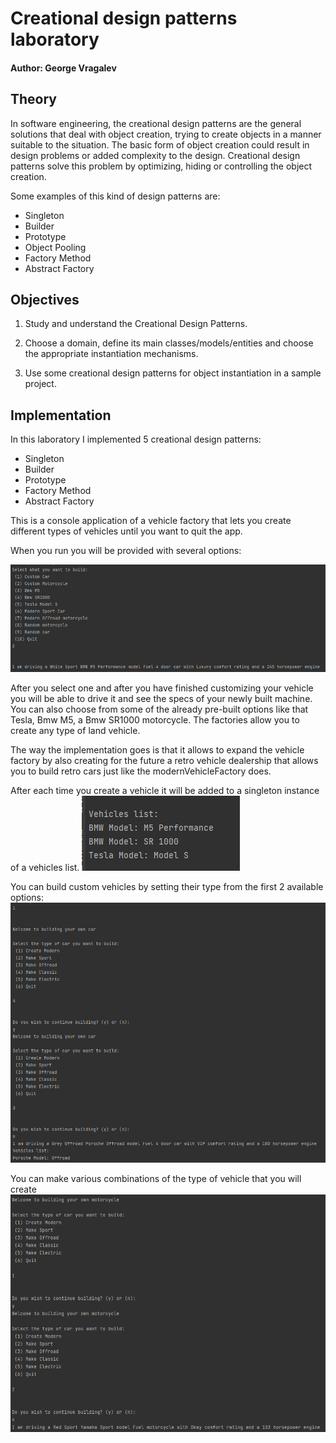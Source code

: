 # Creational design patterns laboratory

#### Author: George Vragalev

## Theory
In software engineering, the creational design patterns are the general solutions that deal with object creation, trying to create objects in a manner suitable to the situation. The basic form of object creation could result in design problems or added complexity to the design. Creational design patterns solve this problem by optimizing, hiding or controlling the object creation.

Some examples of this kind of design patterns are:

* Singleton
* Builder
* Prototype
* Object Pooling
* Factory Method
* Abstract Factory

## Objectives

1. Study and understand the Creational Design Patterns.

2. Choose a domain, define its main classes/models/entities and choose the appropriate instantiation mechanisms.

3. Use some creational design patterns for object instantiation in a sample project.


## Implementation

In this laboratory I implemented 5 creational design patterns:

* Singleton
* Builder
* Prototype
* Factory Method
* Abstract Factory

This is a console application of a vehicle factory that lets you create different types of 
vehicles until you want to quit the app. 

When you run you will be provided with several options:

![img.png](img.png)

After you select one and after you have finished customizing your vehicle you will be able to drive it and
see the specs of your newly built machine.
You can also choose from some of the already pre-built options like that Tesla, Bmw M5, a Bmw SR1000 motorcycle.
The factories allow you to create any type of land vehicle. 

The way the implementation goes is that it allows 
to expand the vehicle factory by also creating for the future a retro vehicle dealership that allows you to build retro cars
just like the modernVehicleFactory does.

After each time you create a vehicle it will be added to a singleton instance of a vehicles list.
![img_1.png](img_1.png)

You can build custom vehicles by setting their type from the first 2 available options:
![img_2.png](img_2.png)

You can make various combinations of the type of vehicle that you will create
![img_3.png](img_3.png)
